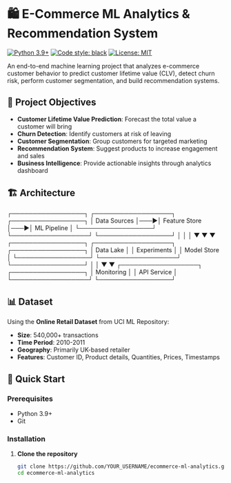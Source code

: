 # 🛍️ E-Commerce ML Analytics & Recommendation System

[![Python 3.9+](https://img.shields.io/badge/python-3.9+-blue.svg)](https://www.python.org/downloads/release/python-390/)
[![Code style: black](https://img.shields.io/badge/code%20style-black-000000.svg)](https://github.com/psf/black)
[![License: MIT](https://img.shields.io/badge/License-MIT-yellow.svg)](https://opensource.org/licenses/MIT)

An end-to-end machine learning project that analyzes e-commerce customer behavior to predict customer lifetime value (CLV), detect churn risk, perform customer segmentation, and build recommendation systems.

## 🎯 Project Objectives

- **Customer Lifetime Value Prediction**: Forecast the total value a customer will bring
- **Churn Detection**: Identify customers at risk of leaving
- **Customer Segmentation**: Group customers for targeted marketing
- **Recommendation System**: Suggest products to increase engagement and sales
- **Business Intelligence**: Provide actionable insights through analytics dashboard

## 🏗️ Architecture
┌─────────────────┐    ┌──────────────────┐    ┌─────────────────┐
│   Data Sources  │───▶│  Feature Store   │───▶│   ML Pipeline   │
└─────────────────┘    └──────────────────┘    └─────────────────┘
│                       │                       │
▼                       ▼                       ▼
┌─────────────────┐    ┌──────────────────┐    ┌─────────────────┐
│   Data Lake     │    │   Experiments    │    │   Model Store   │
└─────────────────┘    └──────────────────┘    └─────────────────┘
│                       │
▼                       ▼
┌──────────────────┐    ┌─────────────────┐
│   Monitoring     │    │   API Service   │
└──────────────────┘    └─────────────────┘

## 📊 Dataset

Using the **Online Retail Dataset** from UCI ML Repository:
- **Size**: 540,000+ transactions
- **Time Period**: 2010-2011
- **Geography**: Primarily UK-based retailer
- **Features**: Customer ID, Product details, Quantities, Prices, Timestamps

## 🚀 Quick Start

### Prerequisites
- Python 3.9+
- Git

### Installation

1. **Clone the repository**
   ```bash
   git clone https://github.com/YOUR_USERNAME/ecommerce-ml-analytics.git
   cd ecommerce-ml-analytics